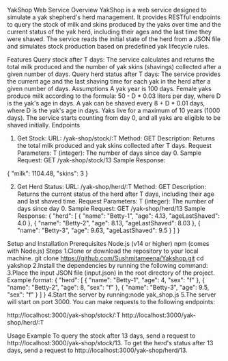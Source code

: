 YakShop Web Service
Overview
YakShop is a web service designed to simulate a yak shepherd's herd management. It provides RESTful endpoints to query the stock of milk and skins produced by the yaks over time and the current status of the yak herd, including their ages and the last time they were shaved. The service reads the initial state of the herd from a JSON file and simulates stock production based on predefined yak lifecycle rules.

Features
Query stock after T days: The service calculates and returns the total milk produced and the number of yak skins (shavings) collected after a given number of days.
Query herd status after T days: The service provides the current age and the last shaving time for each yak in the herd after a given number of days.
Assumptions
A yak year is 100 days.
Female yaks produce milk according to the formula: 50 - D * 0.03 liters per day, where D is the yak's age in days.
A yak can be shaved every 8 + D * 0.01 days, where D is the yak's age in days.
Yaks live for a maximum of 10 years (1000 days).
The service starts counting from day 0, and all yaks are eligible to be shaved initially.
Endpoints
1. Get Stock:
URL: /yak-shop/stock/:T
Method: GET
Description: Returns the total milk produced and yak skins collected after T days.
Request Parameters:
T (integer): The number of days since day 0.
Sample Request: GET /yak-shop/stock/13
Sample Response:

{
  "milk": 1104.48,
  "skins": 3
}

2. Get Herd Status:
URL: /yak-shop/herd/:T
Method: GET
Description: Returns the current status of the herd after T days, including their age and last shaved time.
Request Parameters:
T (integer): The number of days since day 0.
Sample Request: GET /yak-shop/herd/13
Sample Response:
{
  "herd": [
    {
      "name": "Betty-1",
      "age": 4.13,
      "ageLastShaved": 4.0
    },
    {
      "name": "Betty-2",
      "age": 8.13,
      "ageLastShaved": 8.03
    },
    {
      "name": "Betty-3",
      "age": 9.63,
      "ageLastShaved": 9.5
    }
  ]
}


Setup and Installation
Prerequisites
Node.js (v14 or higher)
npm (comes with Node.js)
Steps
1.Clone or download the repository to your local machine.
git clone https://github.com/Sushmitameena/Yakshop.git
cd yakshop
2.Install the dependencies by running the following command:
3.Place the input JSON file (input.json) in the root directory of the project. Example format:
{
    "herd": [
        { "name": "Betty-1", "age": 4, "sex": "f" },
        { "name": "Betty-2", "age": 8, "sex": "f" },
        { "name": "Betty-3", "age": 9.5, "sex": "f" }
    ]
}
4.Start the server by running:node yak_shop.js
5.The server will start on port 3000. You can make requests to the following endpoints:

http://localhost:3000/yak-shop/stock/:T
http://localhost:3000/yak-shop/herd/:T

Usage Example
To query the stock after 13 days, send a request to http://localhost:3000/yak-shop/stock/13.
To get the herd's status after 13 days, send a request to http://localhost:3000/yak-shop/herd/13.




